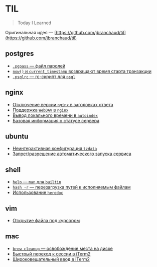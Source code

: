 # TIL

> Today I Learned

Оригинальная идея — [https://github.com/jbranchaud/til](https://github.com/jbranchaud/til)

## postgres

* [`.pgpass` — файл паролей](postgres/psql_pgpass.md)
* [`now()` и `current_timestamp` возвращают время старта транзакции](postgres/tx_current_timestamp.md)
* [`.psqlrc` — rc-скрипт для `psql`](postgres/psql_psqlrc.md)

## nginx

* [Отключение версии `nginx` в заголовках ответа](nginx/nginx_server_tokens.md)
* [Поддержка `WebDAV` в `nginx`](nginx/nginx_webdav_support.md)
* [Вывод локального времени в `autoindex`](nginx/nginx_autoindex_localtime.md)
* [Базовая информация о статусе сервера](nginx/nginx_stub_status_module.md)

## ubuntu

* [Неинтерактивная конфигурация `tzdata`](ubuntu/tzdata.md)
* [Запрет/разрешение автоматического запуска сервиса](ubuntu/update_rcd.md)

## shell

* [`help` — `man` для `builtin`](shell/help.md)
* [`hash -r` — перезагрузка путей к исполняемым файлам](shell/hash.md)
* [Использование `heredoc`](shell/heredoc.md)

## vim

* [Открытие файла под курсором](vim/open_file_under_cursor.md)

## mac

* [`brew cleanup` — освобождение места на диске](mac/brew_cleanup.md)
* [Быстрый переход к сессии в iTerm2](mac/iterm2_open_quickly.md)
* [Широковещательный ввод в iTerm2](mac/iterm2_broadcast_input.md)
